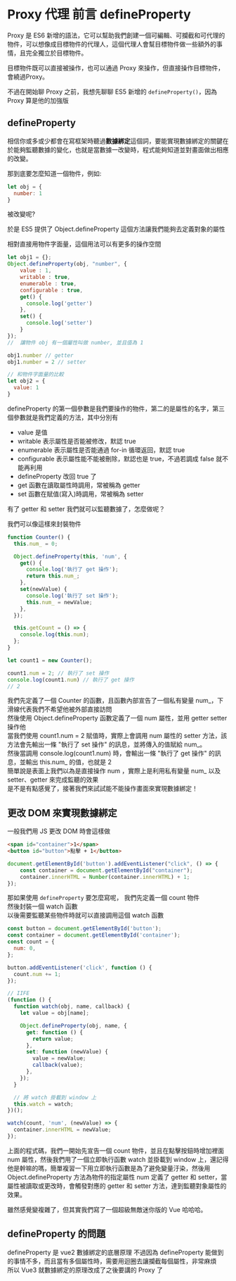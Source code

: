 # Proxy 代理 前言 defineProperty
Proxy 是 ES6 新增的語法，它可以幫助我們創建一個可編輯、可攔截和可代理的物件，可以想像成目標物件的代理人，這個代理人會幫目標物件做一些額外的事情，且完全獨立於目標物件。

目標物件既可以直接被操作，也可以通過 Proxy 來操作，但直接操作目標物件，會繞過Proxy。

不過在開始聊 Proxy 之前，我想先聊聊 ES5 新增的 `defineProperty()`，因為 Proxy 算是他的加強版

## defineProperty
相信你或多或少都會在寫框架時聽過**數據綁定**這個詞，要能實現數據綁定的關鍵在於能夠監聽數據的變化，也就是當數據一改變時，程式能夠知道並對畫面做出相應的改變。

那到底要怎麼知道一個物件，例如: 
```js
let obj = {
  number: 1
}
```
被改變呢?

於是 ES5 提供了 Object.defineProperty 這個方法讓我們能夠去定義對象的屬性

相對直接用物件字面量，這個用法可以有更多的操作空間
```js
let obj1 = {};
Object.defineProperty(obj, "number", {
    value : 1,
    writable : true,
    enumerable : true,
    configurable : true,
    get() {
      console.log('getter')
    },
    set() {
      console.log('setter')
    }
});
//  讓物件 obj 有一個屬性叫做 number, 並且值為 1

obj1.number // getter
obj1.number = 2 // setter

// 和物件字面量的比較
let obj2 = {
  value: 1
}

```
defineProperty 的第一個參數是我們要操作的物件，第二的是屬性的名字，第三個參數就是我們定義的方法，其中分別有  
* value 是值
* writable 表示屬性是否能被修改，默認 true
* enumerable 表示屬性是否能通過 for-in 循環返回，默認 true
* configurable 表示屬性能不能被刪除，默認也是 true，不過若調成 false 就不能再利用  
* defineProperty 改回 true 了
* get 函數在讀取屬性時調用，常被稱為 getter
* set 函數在賦值(寫入)時調用，常被稱為 setter

有了 getter 和 setter 我們就可以監聽數據了，怎麼做呢？

我們可以像這樣來封裝物件
```js
function Counter() {
  this.num_ = 0;

  Object.defineProperty(this, 'num', {
    get() {
      console.log('執行了 get 操作');
      return this.num_;
    },
    set(newValue) {
      console.log('執行了 set 操作');
      this.num_ = newValue;
    },
  });

  this.getCount = () => {
    console.log(this.num);
  };
}

let count1 = new Counter();

count1.num = 2; // 執行了 set 操作
console.log(count1.num) // 執行了 get 操作
// 2
```
我們先定義了一個 Counter 的函數，且函數內部宣告了一個私有變量 num_，下滑線代表我們不希望他被外部直接訪問   
然後使用 Object.defineProperty 函數定義了一個 num 屬性，並用 getter setter 操作他  
當我們使用 count1.num = 2 賦值時，實際上會調用 num 屬性的 setter 方法，該方法會先輸出一條 "執行了 set 操作" 的訊息，並將傳入的值賦給 num_。  
然後當調用 console.log(count1.num) 時，會輸出一條 "執行了 get 操作" 的訊息，並輸出 this.num_ 的值，也就是 2  
簡單說是表面上我們以為是直接操作 num ，實際上是利用私有變量 num_ 以及 setter、getter 來完成監聽的效果  
是不是有點感覺了，接著我們來試試能不能操作畫面來實現數據綁定！

## 更改 DOM 來實現數據綁定
一般我們用 JS 更改 DOM 時會這樣做

```html
<span id="container">1</span>
<button id="button">點擊 + 1</button>
```

```js
document.getElementById('button').addEventListener("click", () => {
    const container = document.getElementById("container");
    container.innerHTML = Number(container.innerHTML) + 1;
});
```

那如果使用 `defineProperty` 要怎麼寫呢，
我們先定義一個 count 物件  
然後封裝一個 watch 函數  
以後需要監聽某些物件時就可以直接調用這個 watch 函數
```js
const button = document.getElementById('button');
const container = document.getElementById('container');
const count = {
  num: 0,
};

button.addEventListener('click', function () {
  count.num += 1;
});

// IIFE 
(function () {
  function watch(obj, name, callback) {
    let value = obj[name];

    Object.defineProperty(obj, name, {
      get: function () {
        return value;
      },
      set: function (newValue) {
        value = newValue;
        callback(value);
      },
    });
  }

  // 將 watch 掛載到 window 上
  this.watch = watch;
})();

watch(count, 'num', (newValue) => {
  container.innerHTML = newValue;
});
```
上面的程式碼，我們一開始先宣告一個 count 物件，並且在點擊按鈕時增加裡面 num 屬性，然後我們用了一個立即執行函數 watch 並掛載到 window 上，還記得他是幹嘛的嗎，簡單複習一下用立即執行函數是為了避免變量汙染，然後用　Object.defineProperty 方法為物件的指定屬性 num 定義了 getter 和 setter，當屬性被讀取或更改時，會觸發對應的 getter 和 setter 方法，達到監聽對象屬性的效果。  

雖然感覺變複雜了，但其實我們寫了一個超級無敵迷你版的 Vue 哈哈哈。

## defineProperty 的問題
defineProperty 是 vue2 數據綁定的底層原理
不過因為 defineProperty 能做到的事情不多，而且當有多個屬性時，需要用迴圈去讓攔截每個屬性，非常麻煩  
所以 Vue3 就數據綁定的原理改成了之後要講的 Proxy 了

